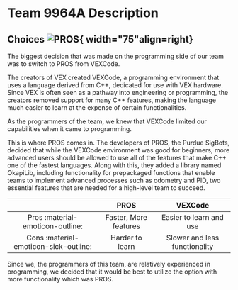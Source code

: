 # Team 9964A Description

## Choices ![PROS](https://user-images.githubusercontent.com/22580992/123097191-e198b480-d3fd-11eb-903c-4c267f59fac1.png){ width="75"align=right}

The biggest decision that was made on the programming side of our team was to switch to PROS from VEXCode.

The creators of VEX created VEXCode, a programming environment that uses a language derived from C++, dedicated for use with VEX hardware. Since VEX is often seen as a pathway into engineering or programming, the creators removed support for many C++ features, making the language much easier to learn at the expense of certain functionalities.

As the programmers of the team, we knew that VEXCode limited our capabilities when it came to programming.

This is where PROS comes in. The developers of PROS, the Purdue SigBots, decided that while the VEXCode environment was good for beginners, more advanced users should be allowed to use all of the features that make C++ one of the fastest languages. Along with this, they added a library named OkapiLib, including functionality for prepackaged functions that enable teams to implement advanced processes such as odometry and PID, two essential features that are needed for a high-level team to succeed.

|                                       |         PROS          |            VEXCode            |
| :-----------------------------------: | :-------------------: | :---------------------------: |
|   Pros :material-emoticon-outline:    | Faster, More features |    Easier to learn and use    |
| Cons :material-emoticon-sick-outline: |    Harder to learn    | Slower and less functionality |

Since we, the programmers of this team, are relatively experienced in programming, we decided that it would be best to utilize the option with more functionality which was PROS.
